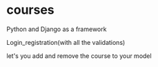 # courses

Python and Django as a framework 

Login_registration(with all the validations)

let's you add and remove the course to your model
